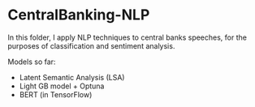 # CentralBanking-NLP
In this folder, I apply NLP techniques to central banks speeches, for the purposes of classification and sentiment analysis.


Models so far:
- Latent Semantic Analysis (LSA)
- Light GB model + Optuna
- BERT (in TensorFlow)
